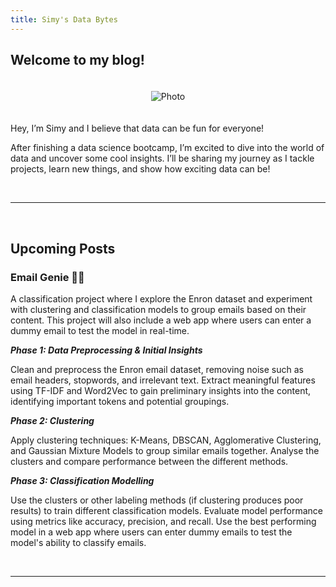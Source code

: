 ```yaml
---
title: Simy's Data Bytes
---
```


## Welcome to my blog!

<div style="text-align: center;">
  <img src="{{ site.baseurl }}/assets/index/cover_photo.jpg" alt="Photo" style="max-width: 50%; height: auto; margin: 20px 0;">
</div>


Hey, I’m Simy and I believe that data can be fun for everyone! 

After finishing a data science bootcamp, I’m excited to dive into the world of data and uncover some cool insights. I’ll be sharing my journey as I tackle projects, learn new things, and show how exciting data can be!

<br>  

-----  

<br>

## Upcoming Posts
  
### **Email Genie 🧞‍♀️**

A classification project where I explore the Enron dataset and experiment with clustering and classification models to group emails based on their content. This project will also include a web app where users can enter a dummy email to test the model in real-time.

_**Phase 1: Data Preprocessing & Initial Insights**_

Clean and preprocess the Enron email dataset, removing noise such as email headers, stopwords, and irrelevant text. Extract meaningful features using TF-IDF and Word2Vec to gain preliminary insights into the content, identifying important tokens and potential groupings.

_**Phase 2: Clustering**_

Apply clustering techniques: K-Means, DBSCAN, Agglomerative Clustering, and Gaussian Mixture Models to group similar emails together. Analyse the clusters and compare performance between the different methods.

_**Phase 3: Classification Modelling**_

Use the clusters or other labeling methods (if clustering produces poor results) to train different classification models. Evaluate model performance using metrics like accuracy, precision, and recall. Use the best performing model in a web app where users can enter dummy emails to test the model's ability to classify emails.

<br>  

-----  

<br>
